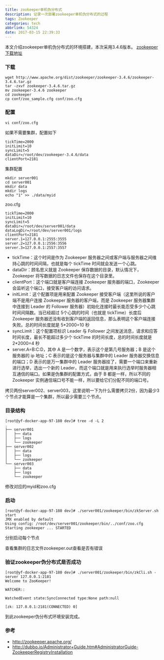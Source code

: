 ```yaml
---
title: zookeeper单机伪分布式
description: 记录一次部署zookeeper单机伪分布式的过程
tags: Zookeeper
categories: tech 
abbrlink: 54324
date: 2017-03-15 22:39:33
---
```


本文介绍zookeeper单机伪分布式的环境搭建，本次采用3.4.6版本。
[zookeeper下载地址](http://www.apache.org/dist/zookeeper/)

### 下载

```
wget http://www.apache.org/dist/zookeeper/zookeeper-3.4.6/zookeeper-3.4.6.tar.gz
tar -zxvf zookeeper-3.4.6.tar.gz
mv zookeeper-3.4.6 zookeeper
cd zookeeper
cp conf/zoo_sample.cfg conf/zoo.cfg
```

### 配置

```
vi conf/zoo.cfg
```

如果不需要集群，配置如下

```
tickTime=2000
initLimit=10
syncLimit=5
dataDir=/root/dev/zookeeper-3.4.6/data
clientPort=2181
```

集群配置
```
mkdir server001
cd server001
mkdir data
mkdir logs
echo "1" >> ./data/myid
```

zoo.cfg
```
tickTime=2000
initLimit=10
syncLimit=5
dataDir=/root/dev/server001/data
dataLogDir=/root/dev/server001/logs
clientPort=2181
server.1=127.0.0.1:2555:3555
server.2=127.0.0.1:2556:3556
server.3=127.0.0.1:2557:3557
```

* tickTime：这个时间是作为 Zookeeper 服务器之间或客户端与服务器之间维持心跳的时间间隔，也就是每个 tickTime 时间就会发送一个心跳。
* dataDir：顾名思义就是 Zookeeper 保存数据的目录，默认情况下，Zookeeper 将写数据的日志文件也保存在这个目录里。
* clientPort：这个端口就是客户端连接 Zookeeper 服务器的端口，Zookeeper 会监听这个端口，接受客户端的访问请求。
* initLimit：这个配置项是用来配置 Zookeeper 接受客户端（这里所说的客户端不是用户连接 Zookeeper 服务器的客户端，而是 Zookeeper 服务器集群中连接到 Leader 的 Follower 服务器）初始化连接时最长能忍受多少个心跳时间间隔数。当已经超过 5个心跳的时间（也就是 tickTime）长度后 Zookeeper 服务器还没有收到客户端的返回信息，那么表明这个客户端连接失败。总的时间长度就是 5*2000=10 秒
* syncLimit：这个配置项标识 Leader 与 Follower 之间发送消息，请求和应答时间长度，最长不能超过多少个 tickTime 的时间长度，总的时间长度就是 2*2000=4 秒
* server.A=B:C:D，其中 A 是一个数字，表示这个是第几号服务器；B 是这个服务器的 ip 地址；C 表示的是这个服务器与集群中的 Leader 服务器交换信息的端口；D 表示的是万一集群中的 Leader 服务器挂了，需要一个端口来重新进行选举，选出一个新的 Leader，而这个端口就是用来执行选举时服务器相互通信的端口。如果是伪集群的配置方式，由于 B 都是一样，所以不同的 Zookeeper 实例通信端口号不能一样，所以要给它们分配不同的端口号。

拷贝两份server002、server003，这里说明一下为什么需要拷贝2份，因为最少3个节点才能算是一个集群，所以最少需要三个节点。

### 目录结构

```
[root@yf-docker-app-97-180 dev]# tree -d -L 2
.
├── server001
│   ├── data
│   ├── logs
│   └── zookeeper
├── server002
│   ├── data
│   ├── logs
│   └── zookeeper
└── server003
    ├── data
    ├── logs
    └── zookeeper
```

修改对应的myid和zoo.cfg

### 启动

```
[root@yf-docker-app-97-180 dev]# ./server001/zookeeper/bin/zkServer.sh start
JMX enabled by default
Using config: /root/dev/server001/zookeeper/bin/../conf/zoo.cfg
Starting zookeeper ... STARTED
```
分别启动每个节点

查看集群的日志文件zookeeper.out查看是否有错误

### 验证zookeeper伪分布式是否成功

```
[root@yf-docker-app-97-180 dev]# ./server001/zookeeper/bin/zkCli.sh -server 127.0.0.1:2181
Welcome to ZooKeeper!

WATCHER::

WatchedEvent state:SyncConnected type:None path:null

[zk: 127.0.0.1:2181(CONNECTED) 0] 
```
到此zookeeper伪分布式环境安装完成。

### 参考

* http://zookeeper.apache.org/
* http://dubbo.io/Administrator+Guide.htm#AdministratorGuide-ZookeeperRegistryInstallation

